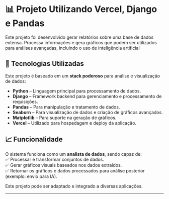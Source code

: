 # 📊 Projeto Utilizando Vercel, Django e Pandas  

Este projeto foi desenvolvido gerar relatórios sobre uma base de dados extensa. Processa informações e gera gráficos que podem ser utilizados para análises avançadas, incluindo o uso de inteligência artificial  

## 🚀 Tecnologias Utilizadas  
Este projeto é baseado em um **stack poderoso** para análise e visualização de dados:  
- **Python** – Linguagem principal para processamento de dados.  
- **Django** – Framework backend para gerenciamento e processamento de requisições.  
- **Pandas** – Para manipulação e tratamento de dados.  
- **Seaborn** – Para visualização de dados e criação de gráficos avançados.  
- **Matplotlib** – Para suporte na geração de gráficos.  
- **Vercel** – Utilizado para hospedagem e deploy da aplicação.  

## 📈 Funcionalidade  
O sistema funciona como um **analista de dados**, sendo capaz de:  
✅ Processar e transformar conjuntos de dados.  
✅ Gerar gráficos visuais baseados nos dados extraídos.  
✅ Retornar os gráficos e dados processados para análise posterior (exemplo: envio para IA).  

Este projeto pode ser adaptado e integrado a diversas aplicações.  

---
